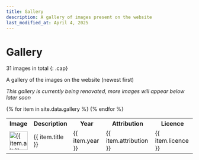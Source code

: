 ```yaml
---
title: Gallery
description: A gallery of images present on the website
last_modified_at: April 4, 2025
---
```


# Gallery
31 images in total
{: .cap}

A gallery of the images on the website (newest first)

*This gallery is currently being renovated, more images will appear below later soon*

<div class="table" markdown=0>
  <table class="full borders smallest">
    <tr>
      <th>Image</th>
      <th>Description</th>
      <th>Year</th>
      <th>Attribution</th>
      <th>Licence</th>
    </tr>
    {% for item in site.data.gallery %}
    <tr>
      <td><a href="{{ item.full }}" target="_blank" aria-label="Click to view full image"><img src="{{ item.thumb }}" width="50" alt="{{ item.alt }}" title="Click to view full image"></a></td>
      <td>{{ item.title }}</td>
      <td>{{ item.year }}</td>
      <td>{{ item.attribution }}</td>
      <td>{{ item.licence }}</td>
    </tr>
    {% endfor %}
  </table>
</div>